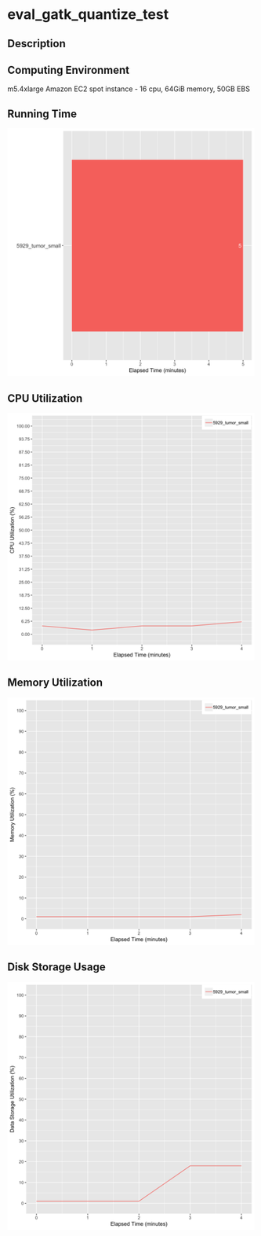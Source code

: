 # eval_gatk_quantize_test

## Description


## Computing Environment
m5.4xlarge Amazon EC2 spot instance - 16 cpu, 64GiB memory, 50GB EBS

## Running Time
![Running Time](output/running_time.png)

## CPU Utilization
![CPU Utilization](output/cpu_utilization.png)

## Memory Utilization
![Memory Utilization](output/memory_utilization.png)

## Disk Storage Usage
![Disk Storage Usage](output/disk_storage_usage.png)

